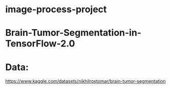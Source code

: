 # image-process-project
# Brain-Tumor-Segmentation-in-TensorFlow-2.0
# Data:
https://www.kaggle.com/datasets/nikhilroxtomar/brain-tumor-segmentation

